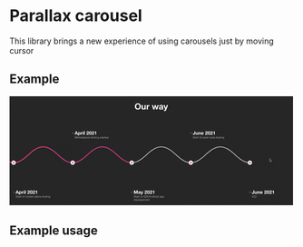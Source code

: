 # Parallax carousel

This library brings a new experience of using carousels just by moving cursor

## Example
![Project Presentation](resources/example.gif "Example GIF")

## Example usage

